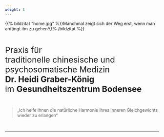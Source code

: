 ```yaml
---
weight: 1
---
```

{{% bildzitat "home.jpg" %}}Manchmal zeigt sich der Weg erst, wenn man anfängt ihn zu gehen!{{% /bildzitat %}}

<br>  

<span style="font-size:20pt">Praxis für <br>
traditionelle chinesische und psychosomatische Medizin<br>
<b>Dr. Heidi Graber-König</b> <br>
im <b>Gesundheitszentrum Bodensee</b><br>
</span>

  
<br>  
<blockquote>
   &bdquo;Ich helfe Ihnen die natürliche Harmonie Ihres inneren Gleichgewichts wieder zu erlangen&ldquo;
</blockquote>  
<br>  
  
***